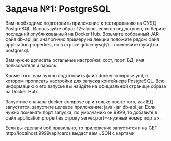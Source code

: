 # Задача №1: PostgreSQL
Вам необходимо подготовить приложение к тестированию на СУБД PostgreSQL. Используйте образ 12-alpine, если он недоступен, то берите последний опубликованный на Docker Hub. Возьмите собранный JAR-файл db-api.jar, аналогично примеру на лекции положите рядом файл application.properties, но в строке: jdbc:mysql://... поменяйте mysql на postgresql.

Вам нужно дописать остальные настройки: хост, порт, БД, имя пользователя и пароль.

Кроме того, вам нужно подготовить файл docker-compose.yml, в котором прописать настройки для запуска контейнера PostgreSQL. Всю информацию о его запуске вы найдёте на официальной странице образа на Docker Hub.

Запустите сначала docker-compose up и только после того, как БД запустится, запустите целевое приложение: java -jar db-api.jar. Если нужно поменять порт запуска, по умолчанию он 9999, то добавьте в файл application.properties строку server.port=<нужный номер порта>.

Если вы сделали всё правильно, то приложение запустится и на GET http://localhost:9999/api/cards выдаст вам JSON с картами